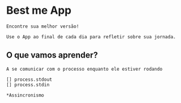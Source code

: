 # Best me App

    Encontre sua melhor versão!

    Use o App ao final de cada dia para refletir sobre sua jornada.

## O que vamos aprender?

    A se comunicar com o processo enquanto ele estiver rodando

    [] process.stdout
    [] process.stdin

    *Assincronismo